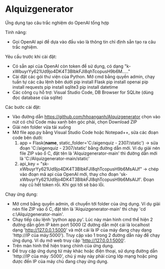 # AIquizgenerator
 Ứng dụng tạo câu trắc nghiệm do OpenAI tổng hợp

Tính năng:
- Gọi OpenAI api để dựa vào đầu vào là thông tin chỉ định sẵn tạo ra câu trắc nghiệm.

Yêu cầu trước khi cài đặt:
- Có sẵn api của OpenAI còn token để sử dụng, có dạng "k-xWbuyrYy621Ud9jo4DK4T3BlbkFJI8qhTcopusH9b6M....."
- Cài đặt các gói thư viện của Python. Mở cmd bằng quyền admin, chạy tuần tự các câu lệnh bên dưới
    pip install Flask
    pip install openai
    pip install requests
    pip install sqlite3
    pip install datetime
- Các công cụ hỗ trợ: Visual Studio Code, DB Browser for SQLite (dùng đọc database của sqlite)

Các bước cài đặt:
- Vào đường dẫn https://github.com/hhoanganh/AIquizgenerator chọn vào nút có chữ Code màu xanh bên góc phải, chọn Download ZIP
- Giải nén folder vừa tải xuống
- Mở file app.py bằng Visual Studio Code hoặc Notepad++, sửa các đoạn code bên dưới:
    1. app = Flask(__name__, static_folder='C:/aigenquiz - 2307/static') -> sửa đoạn 'C:/aigenquiz - 2307/static' bằng đường dẫn mới. Ví dụ giải nén file ZIP vào ổ C, đặt tên là 'AIquizgenerator-main' thì đường dẫn mới là 'C:/AIquizgenerator-main/static'
    2. api_key = "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" -> chép vào đoạn mã api của OpenAI mới, thay cho đoạn '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'. Đoạn này cũ hết token rồi. Khi gọi tới sẽ báo lỗi.

Chạy ứng dụng:
- Mở cmd bằng quyền admin, di chuyển tới folder của ứng dụng. Ví dụ giải nén file ZIP vào ổ C, đặt tên là 'AIquizgenerator-main' thì chạy 'cd c:\AIquizgenerator-main'. 
- Chạy tiếp câu lệnh 'python app.py'. Lúc này màn hình cmd thể hiện 2 đường dẫn gồm IP kèm port 5000 (2 đường dẫn một cái là localhost dạng 'http://127.0.0.1:5000' và một cái là IP của máy đang chạy dạng 'http://IP của máy:5000'). Truy cập vào 1 trong 2 đường dẫn này để chạy ứng dụng. Ví dụ mở web truy cập 'http://127.0.0.1:5000'.
- Trên màn hình thể hiện trang chính của ứng dụng.
- Để truy cập ứng dụng từ máy khác hoặc điện thoại, sử dụng đường dẫn 'http://IP của máy :5000', chú ý máy này phải cùng lớp mạng hoặc ping được đến IP của máy chủ đang chạy ứng dụng.